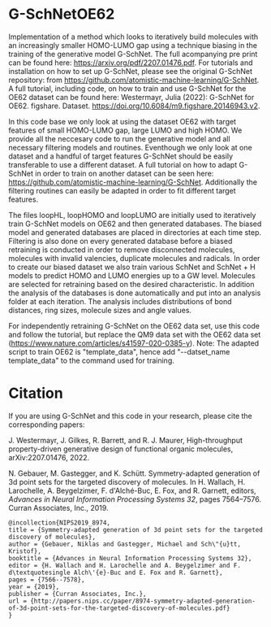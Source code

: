 # G-SchNetOE62 
Implementation of a method which looks to iteratively build molecules with an increasingly smaller HOMO-LUMO gap using a technique biasing in the training of the generative model G-SchNet. The full acompanying pre print can be found here: https://arxiv.org/pdf/2207.01476.pdf.
For tutorials and installation on how to set up G-SchNet, please see the original G-SchNet repository: from https://github.com/atomistic-machine-learning/G-SchNet. A full tutorial, including code, on how to train and use G-SchNet for the OE62 dataset can be found here: Westermayr, Julia (2022): G-SchNet for OE62. figshare. Dataset. https://doi.org/10.6084/m9.figshare.20146943.v2.

In this code base we only look at using the dataset OE62 with target features of small HOMO-LUMO gap, large LUMO and high HOMO. We provide all the neccesary code to run the generative model and all necessary filtering models and routines. Eventhough we only look at one dataset and a handful of target features G-SchNet should be easily transferable to use a different dataset. A full tutorial on how to adapt G-SchNet in order to train on another dataset can be seen here: https://github.com/atomistic-machine-learning/G-SchNet. Additionally the filtering routines can easily be adapted in order to fit different target features. 

The files loopHL, loopHOMO and loopLUMO are initially used to iteratively train G-SchNet models on OE62 and then generated databases. The biased model and generated databases are placed in directories at each time step. Filtering is also done on every generated database before a biased retraining is conducted in order to remove disconnected molecules, molecules with invalid valencies, duplicate molecules and radicals. In order to create our biased dataset we also train various SchNet and SchNet + H models to predict HOMO and LUMO energies up to a GW level. Molecules are selected for retraining based on the desired characteristic. In addition the analysis of the databases is done automatically and put into an analysis folder at each iteration. The analysis includes distributions of bond distances, ring sizes, molecule sizes and angle values.

For independently retraining G-SchNet on the OE62 data set, use this code and follow the tutorial, but replace the QM9 data set with the OE62 data set (https://www.nature.com/articles/s41597-020-0385-y). 
Note: The adapted script to train OE62 is "template_data", hence add "--datset_name template_data" to the command used for training. 
 

# Citation
If you are using G-SchNet and this code in your research, please cite the corresponding papers:

J. Westermayr, J. Gilkes, R. Barrett, and R. J. Maurer, High-throughput property-driven generative design of functional organic molecules, arXiv:2207.01476, 2022. 

N. Gebauer, M. Gastegger, and K. Schütt. Symmetry-adapted generation of 3d point sets for the targeted discovery of molecules. In H. Wallach, H. Larochelle, A. Beygelzimer, F. d'Alché-Buc, E. Fox, and R. Garnett, editors, _Advances in Neural Information Processing Systems 32_, pages 7564–7576. Curran Associates, Inc., 2019.

    @incollection{NIPS2019_8974,
    title = {Symmetry-adapted generation of 3d point sets for the targeted discovery of molecules},
    author = {Gebauer, Niklas and Gastegger, Michael and Sch\"{u}tt, Kristof},
    booktitle = {Advances in Neural Information Processing Systems 32},
    editor = {H. Wallach and H. Larochelle and A. Beygelzimer and F. d\textquotesingle Alch\'{e}-Buc and E. Fox and R. Garnett},
    pages = {7566--7578},
    year = {2019},
    publisher = {Curran Associates, Inc.},
    url = {http://papers.nips.cc/paper/8974-symmetry-adapted-generation-of-3d-point-sets-for-the-targeted-discovery-of-molecules.pdf}
    }
